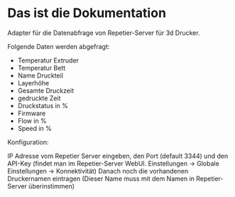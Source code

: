 # Das ist die Dokumentation

Adapter für die Datenabfrage von Repetier-Server für 3d Drucker.

Folgende Daten werden abgefragt:

- Temperatur Extruder
- Temperatur Bett
- Name Druckteil
- Layerhöhe
- Gesamte Druckzeit
- gedruckte Zeit
- Druckstatus in %
- Firmware
- Flow in %
- Speed in %



Konfiguration:

IP Adresse vom Repetier Server eingeben, den Port (default 3344) und den API-Key (findet man im Repetier-Server WebUI. Einstellungen -> Globale Einstellungen -> Konnektivität)
Danach noch die vorhandenen Druckernamen eintragen (Dieser Name muss mit dem Namen in Repetier-Server überinstimmen)